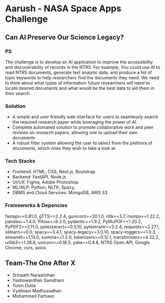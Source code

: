 # Aarush - NASA Space Apps Challenge

## Can AI Preserve Our Science Legacy?

### PS
The challenge is to develop an AI application to improve the accessibility and discoverability of records in the NTRS. For example, You could use AI to read NTRS documents, generate text analytic data, and produce a list of topic keywords to help researchers find the documents they need. We need to think about what types of information future researchers will need to locate desired documents and what would be the best data to aid them in their search.

### Solution
* A simple and user friendly web interface for users to seamlessly search the required research paper while leveraging the power of AI.
* Complete automated solution to promote collaborative work and peer reviews on research papers, allowing one to upload their own documents
* A robust filter system allowing the user to select from the plethora of documents, which ones they wish to take a look at.

### Tech Stacks
* Frontend: HTML, CSS, Next.js, Bootstrap
* Backend: FastAPI, Node.js
* UI/UX: Figma, Adobe Photoshop
* ML/NLP: Python, NLTK, Spacy,
* DBMS and Cloud Services: MongoDB, AWS S3


### Frameworks & Depencies
fastapi==0.81.0,
gTTS==2.2.4,
gunicorn==20.1.0,
nltk==3.7,
numpy==1.22.2,
pandas==1.4.0,
Pillow==8.2.0,
pydantic==1.9.2,
PyMuPDF==1.20.2,
PyPDF2==2.11.0,
pytesseract==0.3.10,
pytextrank==3.2.4,
requests==2.27.1,
sklearn==0.0,
spacy==3.4.1,
spacy-legacy==3.0.10,
spacy-loggers==1.0.3,
streamlit==1.13.0,
summa==1.2.0,
tokenizers==0.12.1,
transformers==4.22.2,
urllib3==1.26.8,
uvicorn==0.18.3,
yake==0.4.8,
NTRS Open API,
Google Chrome,
cors, axios

## Team-The One After X
* Srinaath Narasimhan
* Yashowardhan Samdhani 
* Tuhin Dutta 
* Vyshnavi Madhusudhan 
* Mohammed Farhaan
